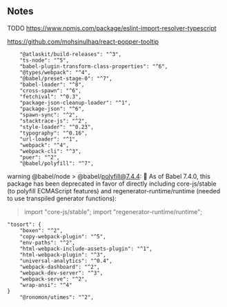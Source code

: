 ## Notes
TODO https://www.npmjs.com/package/eslint-import-resolver-typescript

https://github.com/mohsinulhaq/react-popper-tooltip

		"@atlaskit/build-releases": "^3",
		"ts-node": "^5",
		"babel-plugin-transform-class-properties": "^6",
		"@types/webpack": "^4",
		"@babel/preset-stage-0": "^7",
		"babel-loader": "^8",
		"cross-spawn": "^6",
		"fetchival": "^0.3",
		"package-json-cleanup-loader": "^1",
		"package-json": "^6",
		"spawn-sync": "^2",
		"stacktrace-js": "^2",
		"style-loader": "^0.23",
		"typography": "^0.16",
		"url-loader": "^1",
		"webpack": "^4",
		"webpack-cli": "^3",
		"puer": "^2",
		"@babel/polyfill": "^7",

warning @babel/node > @babel/polyfill@7.4.4: 🚨 As of Babel 7.4.0, this
package has been deprecated in favor of directly
including core-js/stable (to polyfill ECMAScript
features) and regenerator-runtime/runtime
(needed to use transpiled generator functions):

  > import "core-js/stable";
  > import "regenerator-runtime/runtime";


	"tosort": {
		"boxen": "^2",
		"copy-webpack-plugin": "^5",
		"env-paths": "^2",
		"html-webpack-include-assets-plugin": "^1",
		"html-webpack-plugin": "^3",
		"universal-analytics": "^0.4",
		"webpack-dashboard": "^2",
		"webpack-dev-server": "^3",
		"webpack-serve": "^2",
		"wrap-ansi": "^4"
	}
		"@ronomon/utimes": "^2",
